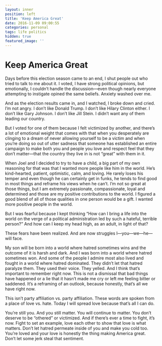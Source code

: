 ```yaml
---
layout: inner
position: left
title: 'Keep America Great'
date: 2016-11-09 09:00:55
categories: personal
tags: life politics
hidden: true
featured_image: ''
---
```


# Keep America Great

Days before this election season came to an end, I shut people out who tried to talk to me about it. I voted, I have strong political opinions, but emotionally, I couldn’t handle the discussion—even though nearly everyone attempting to instigate opined the same beliefs. Anxiety washed over me.

And as the election results came in, and I watched, I broke down and cried. I’m not angry. I don’t like Donald Trump. I don’t like Hilary Clinton either. I don’t like Gary Johnson. I don’t like Jill Stein. I didn’t want any of them leading our country.

But I voted for one of them because I felt victimized by another,  and there’s a lot of emotional weight that comes with that when you desperately are clinging to a dream of never allowing yourself to be a victim and when you’re doing so out of utter sadness that someone has established an entire campaign to make both you and people you love and respect feel that they don’t matter—that the country they live in is not “great” with them in it.

When Joel and I decided to try to have a child, a big part of my own reasoning for that was that I wanted more people like him in the world. He’s kind-hearted, patient, optimistic, calm, and loving. He rarely loses his temper and even though he can certainly get in funks, he tends to find good in most things and reframe his views when he can’t. I’m not so great at those things, but I am extremely passionate, compassionate, loyal and determined and those are my positive contributions to the world. I figured a good blend of all of those qualities in one person would be a gift. I wanted more positive people in the world.

But I was fearful because I kept thinking “How can I bring a life into the world on the verge of a political administration led by such a hateful, terrible person?” And how can I keep my head high, as an adult, in light of that?

These fears have been realized. And are now struggles I—you—we—he—will face.

My son will be born into a world where hatred sometimes wins and the outcome of it is harsh and dark. And I was born into a world where hatred sometimes won. And some of the people I admire most also lived and fought in a world where hatred dominated. They didn’t let that hatred paralyze them. They used their voice. They yelled. And I think that’s important to remember right now. This is not a dismissal that bad things have happened or a lie that it hasn’t made me cry or left me feeling bitter or saddened. It’s a reframing of an outlook, because honestly, that’s all we have right now.

This isn’t party affiliation vs. party affiliation. These words are spoken from a place of love vs. hate. Today I will spread love because that’s all I can do.

You’re still you. And you still matter. You will continue to matter. You don’t deserve to be “othered” or victimized. And if there’s ever a time to fight, it’s now. Fight to set an example, love each other to show that love is what matters. Don’t let hatred permeate inside of you and make you cold too. You’re loved and your love is honestly the thing making America great. Don’t let some jerk steal that sentiment.
